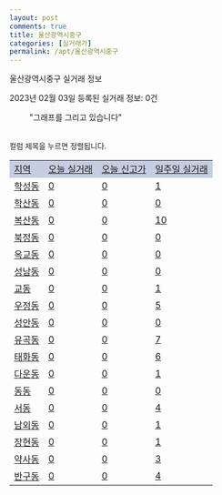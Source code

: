 ```yaml
---
layout: post
comments: true
title: 울산광역시중구
categories: [실거래가]
permalink: /apt/울산광역시중구
---
```


울산광역시중구 실거래 정보

2023년 02월 03일 등록된 실거래 정보: 0건

<!--<script async src="https://pagead2.googlesyndication.com/pagead/js/adsbygoogle.js?client=ca-pub-3485438051770037"
 crossorigin="anonymous"></script>-->

<script type="text/javascript">
  google.charts.load('current', {'packages':['corechart']});
  google.charts.setOnLoadCallback(drawChart);

  function drawChart() {
    var data = google.visualization.arrayToDataTable([['거래일', '매매', '전월세', '전매'], ['21-01', 1, 0, 0], ['21-02', 0, 1, 0], ['21-03', 0, 2, 0], ['21-04', 0, 1, 0], ['21-05', 0, 2, 0], ['21-06', 0, 1, 0], ['21-07', 1, 7, 2], ['21-08', 72, 49, 9], ['21-09', 5, 9, 0], ['21-10', 1, 1, 0], ['21-11', 1, 6, 1], ['21-12', 0, 3, 0], ['22-01', 0, 49, 0], ['22-02', 98, 137, 2], ['22-03', 131, 107, 1], ['22-04', 181, 137, 6], ['22-05', 142, 194, 2], ['22-06', 89, 85, 2], ['22-07', 78, 101, 6], ['22-08', 74, 126, 2], ['22-09', 66, 93, 2], ['22-10', 79, 114, 7], ['22-11', 63, 109, 11], ['22-12', 58, 158, 19], ['23-01', 56, 106, 13], ['23-02', 0, 2, 0]]);

    var options = {
      title: '최근 1년간 유형별 거래량 추이',
      legend: { position: 'bottom' }
    };

    setTimeout(function() {
        var chart = new google.visualization.LineChart(document.getElementById('columnchart_material'));
        chart.draw(data, (options));
        document.getElementById('loading').style.display = 'none';
        var dayLabel = (new Date()).getDay();
        if (dayLabel < 2) {
            sorttable.innerSortFunction.apply(document.getElementById('week'), []);
            sorttable.innerSortFunction.apply(document.getElementById('week'), []);        
        }
        else {
            sorttable.innerSortFunction.apply(document.getElementById('today'), []);
            sorttable.innerSortFunction.apply(document.getElementById('today'), []);
        }
    }, 200);

  }
</script>

<div id="loading" style="z-index:20; display: block; margin-left: 35px">"그래프를 그리고 있습니다"</div>
<div id="columnchart_material" style="width: 95%; margin-left: -35px; display: block"></div>
<!--<div style="width: 95%; margin-left: -35px; display: block">
      <script async src="https://pagead2.googlesyndication.com/pagead/js/adsbygoogle.js?client=ca-pub-3485438051770037"
          crossorigin="anonymous"></script>
      <ins class="adsbygoogle"
          style="display:block"
          data-ad-format="fluid"
          data-ad-layout-key="-fb+5w+4e-db+86"
          data-ad-client="ca-pub-3485438051770037"
          data-ad-slot="1827090281"></ins>
      <script>
          (adsbygoogle = window.adsbygoogle || []).push({});
      </script>
</div>-->
<br>

<font size='small' style='font-size: small;'>컬럼 제목을 누르면 정렬됩니다.</font>
<table class="sortable">
  <tr style='background-color: rgba(114, 132, 186,0.4);'>
    <td id="region"><a href="#">지역</a></td>
    <td id="today"><a href="#">오늘 실거래</a></td>
    <td id="today_new"><a href="#">오늘 신고가</a></td>
    <td id="week"><a href="#">일주일 실거래</a></td>
  </tr>

  
  <tr class="item">
    <td><a href="울산광역시중구학성동">학성동</a></td>
    <td><a href="울산광역시중구학성동">0</a></td>
    <td><a href="울산광역시중구학성동">0</a></td>
    <td><a href="울산광역시중구학성동">1</a></td>
  </tr>
    

  <tr class="item">
    <td><a href="울산광역시중구학산동">학산동</a></td>
    <td><a href="울산광역시중구학산동">0</a></td>
    <td><a href="울산광역시중구학산동">0</a></td>
    <td><a href="울산광역시중구학산동">0</a></td>
  </tr>
    

  <tr class="item">
    <td><a href="울산광역시중구복산동">복산동</a></td>
    <td><a href="울산광역시중구복산동">0</a></td>
    <td><a href="울산광역시중구복산동">0</a></td>
    <td><a href="울산광역시중구복산동">10</a></td>
  </tr>
    

  <tr class="item">
    <td><a href="울산광역시중구북정동">북정동</a></td>
    <td><a href="울산광역시중구북정동">0</a></td>
    <td><a href="울산광역시중구북정동">0</a></td>
    <td><a href="울산광역시중구북정동">0</a></td>
  </tr>
    

  <tr class="item">
    <td><a href="울산광역시중구옥교동">옥교동</a></td>
    <td><a href="울산광역시중구옥교동">0</a></td>
    <td><a href="울산광역시중구옥교동">0</a></td>
    <td><a href="울산광역시중구옥교동">0</a></td>
  </tr>
    

  <tr class="item">
    <td><a href="울산광역시중구성남동">성남동</a></td>
    <td><a href="울산광역시중구성남동">0</a></td>
    <td><a href="울산광역시중구성남동">0</a></td>
    <td><a href="울산광역시중구성남동">0</a></td>
  </tr>
    

  <tr class="item">
    <td><a href="울산광역시중구교동">교동</a></td>
    <td><a href="울산광역시중구교동">0</a></td>
    <td><a href="울산광역시중구교동">0</a></td>
    <td><a href="울산광역시중구교동">1</a></td>
  </tr>
    

  <tr class="item">
    <td><a href="울산광역시중구우정동">우정동</a></td>
    <td><a href="울산광역시중구우정동">0</a></td>
    <td><a href="울산광역시중구우정동">0</a></td>
    <td><a href="울산광역시중구우정동">5</a></td>
  </tr>
    

  <tr class="item">
    <td><a href="울산광역시중구성안동">성안동</a></td>
    <td><a href="울산광역시중구성안동">0</a></td>
    <td><a href="울산광역시중구성안동">0</a></td>
    <td><a href="울산광역시중구성안동">0</a></td>
  </tr>
    

  <tr class="item">
    <td><a href="울산광역시중구유곡동">유곡동</a></td>
    <td><a href="울산광역시중구유곡동">0</a></td>
    <td><a href="울산광역시중구유곡동">0</a></td>
    <td><a href="울산광역시중구유곡동">7</a></td>
  </tr>
    

  <tr class="item">
    <td><a href="울산광역시중구태화동">태화동</a></td>
    <td><a href="울산광역시중구태화동">0</a></td>
    <td><a href="울산광역시중구태화동">0</a></td>
    <td><a href="울산광역시중구태화동">6</a></td>
  </tr>
    

  <tr class="item">
    <td><a href="울산광역시중구다운동">다운동</a></td>
    <td><a href="울산광역시중구다운동">0</a></td>
    <td><a href="울산광역시중구다운동">0</a></td>
    <td><a href="울산광역시중구다운동">1</a></td>
  </tr>
    

  <tr class="item">
    <td><a href="울산광역시중구동동">동동</a></td>
    <td><a href="울산광역시중구동동">0</a></td>
    <td><a href="울산광역시중구동동">0</a></td>
    <td><a href="울산광역시중구동동">0</a></td>
  </tr>
    

  <tr class="item">
    <td><a href="울산광역시중구서동">서동</a></td>
    <td><a href="울산광역시중구서동">0</a></td>
    <td><a href="울산광역시중구서동">0</a></td>
    <td><a href="울산광역시중구서동">4</a></td>
  </tr>
    

  <tr class="item">
    <td><a href="울산광역시중구남외동">남외동</a></td>
    <td><a href="울산광역시중구남외동">0</a></td>
    <td><a href="울산광역시중구남외동">0</a></td>
    <td><a href="울산광역시중구남외동">1</a></td>
  </tr>
    

  <tr class="item">
    <td><a href="울산광역시중구장현동">장현동</a></td>
    <td><a href="울산광역시중구장현동">0</a></td>
    <td><a href="울산광역시중구장현동">0</a></td>
    <td><a href="울산광역시중구장현동">1</a></td>
  </tr>
    

  <tr class="item">
    <td><a href="울산광역시중구약사동">약사동</a></td>
    <td><a href="울산광역시중구약사동">0</a></td>
    <td><a href="울산광역시중구약사동">0</a></td>
    <td><a href="울산광역시중구약사동">3</a></td>
  </tr>
    

  <tr class="item">
    <td><a href="울산광역시중구반구동">반구동</a></td>
    <td><a href="울산광역시중구반구동">0</a></td>
    <td><a href="울산광역시중구반구동">0</a></td>
    <td><a href="울산광역시중구반구동">4</a></td>
  </tr>
    


</table>


    